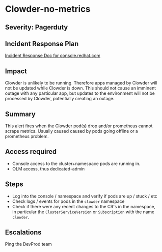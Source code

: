 Clowder-no-metrics
==================

Severity: Pagerduty
-------------------

Incident Response Plan
----------------------

[Incident Response Doc for console.redhat.com](https://docs.google.com/document/d/1AyEQnL4B11w7zXwum8Boty2IipMIxoFw1ri1UZB6xJE)

Impact
------

Clowder is unlikely to be running.  Therefore apps managed by Clowder will not
be updated while Clowder is down.  This should not cause an imminent outage
with any particular app, but updates to the environment will not be processed
by Clowder, potentially creating an outage.

Summary
-------

This alert fires when the Clowder pod(s) drop and/or prometheus cannot scrape metrics.
Usually caused caused by pods going offline or a prometheus problem.

Access required
---------------

- Console access to the cluster+namespace pods are running in.
- OLM access, thus dedicated-admin

Steps
-----

-  Log into the console / namespace and verify if pods are up / stuck / etc
-  Check logs / events for pods in the `clowder` namespace
-  Check if there were any recent changes to the CR's in the namespace, in
   particular the `ClusterServiceVersion` or `Subscription` with the name `clowder`.

Escalations
-----------

Ping the DevProd team

